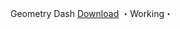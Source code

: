 Geometry Dash
[Download](https://www.mediafire.com/file/9snvaj5dh7j1guj/Geometry+Dash.zip/file)
・Working・
